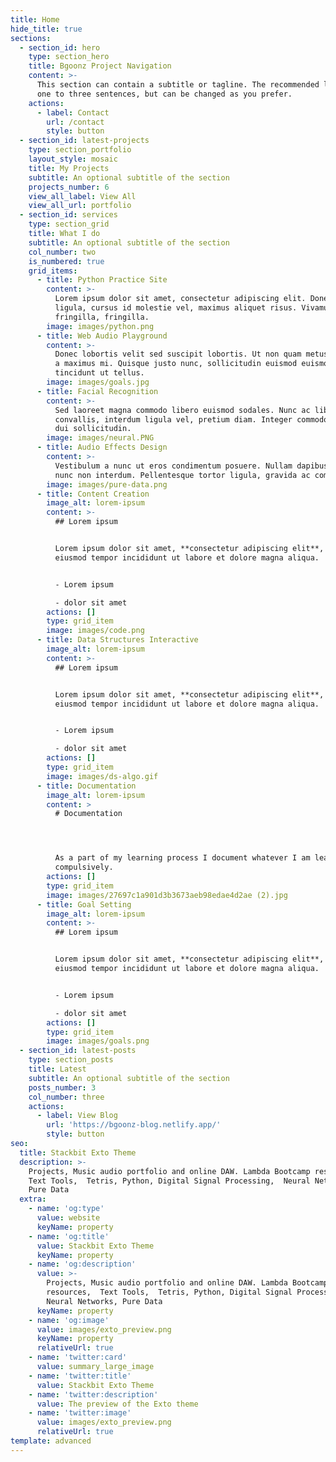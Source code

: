 ```yaml
---
title: Home
hide_title: true
sections:
  - section_id: hero
    type: section_hero
    title: Bgoonz Project Navigation
    content: >-
      This section can contain a subtitle or tagline. The recommended length is
      one to three sentences, but can be changed as you prefer.
    actions:
      - label: Contact
        url: /contact
        style: button
  - section_id: latest-projects
    type: section_portfolio
    layout_style: mosaic
    title: My Projects
    subtitle: An optional subtitle of the section
    projects_number: 6
    view_all_label: View All
    view_all_url: portfolio
  - section_id: services
    type: section_grid
    title: What I do
    subtitle: An optional subtitle of the section
    col_number: two
    is_numbered: true
    grid_items:
      - title: Python Practice Site
        content: >-
          Lorem ipsum dolor sit amet, consectetur adipiscing elit. Donec nisl
          ligula, cursus id molestie vel, maximus aliquet risus. Vivamus in nibh
          fringilla, fringilla.
        image: images/python.png
      - title: Web Audio Playground
        content: >-
          Donec lobortis velit sed suscipit lobortis. Ut non quam metus. Nullam
          a maximus mi. Quisque justo nunc, sollicitudin euismod euismod at,
          tincidunt ut tellus.
        image: images/goals.jpg
      - title: Facial Recognition
        content: >-
          Sed laoreet magna commodo libero euismod sodales. Nunc ac libero
          convallis, interdum ligula vel, pretium diam. Integer commodo sem at
          dui sollicitudin.
        image: images/neural.PNG
      - title: Audio Effects Design
        content: >-
          Vestibulum a nunc ut eros condimentum posuere. Nullam dapibus quis
          nunc non interdum. Pellentesque tortor ligula, gravida ac commodo eu.
        image: images/pure-data.png
      - title: Content Creation
        image_alt: lorem-ipsum
        content: >-
          ## Lorem ipsum


          Lorem ipsum dolor sit amet, **consectetur adipiscing elit**, sed do
          eiusmod tempor incididunt ut labore et dolore magna aliqua.


          - Lorem ipsum

          - dolor sit amet
        actions: []
        type: grid_item
        image: images/code.png
      - title: Data Structures Interactive
        image_alt: lorem-ipsum
        content: >-
          ## Lorem ipsum


          Lorem ipsum dolor sit amet, **consectetur adipiscing elit**, sed do
          eiusmod tempor incididunt ut labore et dolore magna aliqua.


          - Lorem ipsum

          - dolor sit amet
        actions: []
        type: grid_item
        image: images/ds-algo.gif
      - title: Documentation
        image_alt: lorem-ipsum
        content: >
          # Documentation 




          As a part of my learning process I document whatever I am learning...
          compulsively.
        actions: []
        type: grid_item
        image: images/27697c1a901d3b3673aeb98edae4d2ae (2).jpg
      - title: Goal Setting
        image_alt: lorem-ipsum
        content: >-
          ## Lorem ipsum


          Lorem ipsum dolor sit amet, **consectetur adipiscing elit**, sed do
          eiusmod tempor incididunt ut labore et dolore magna aliqua.


          - Lorem ipsum

          - dolor sit amet
        actions: []
        type: grid_item
        image: images/goals.png
  - section_id: latest-posts
    type: section_posts
    title: Latest
    subtitle: An optional subtitle of the section
    posts_number: 3
    col_number: three
    actions:
      - label: View Blog
        url: 'https://bgoonz-blog.netlify.app/'
        style: button
seo:
  title: Stackbit Exto Theme
  description: >-
    Projects, Music audio portfolio and online DAW. Lambda Bootcamp resources, 
    Text Tools,  Tetris, Python, Digital Signal Processing,  Neural Networks,
    Pure Data
  extra:
    - name: 'og:type'
      value: website
      keyName: property
    - name: 'og:title'
      value: Stackbit Exto Theme
      keyName: property
    - name: 'og:description'
      value: >-
        Projects, Music audio portfolio and online DAW. Lambda Bootcamp
        resources,  Text Tools,  Tetris, Python, Digital Signal Processing, 
        Neural Networks, Pure Data
      keyName: property
    - name: 'og:image'
      value: images/exto_preview.png
      keyName: property
      relativeUrl: true
    - name: 'twitter:card'
      value: summary_large_image
    - name: 'twitter:title'
      value: Stackbit Exto Theme
    - name: 'twitter:description'
      value: The preview of the Exto theme
    - name: 'twitter:image'
      value: images/exto_preview.png
      relativeUrl: true
template: advanced
---
```

